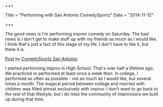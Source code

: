 +++

Title = "Performing with San Antonio ComedySportz"
Date = "2014-11-12"

+++

The good news is I'm performing improv comedy on Saturday. The bad news is I don't get to make stuff up with my friends as much as I would like. I think that's just a fact of this stage of my life. I don't have to like it, but there it is. 

<div id="fb-root"></div> <script>(function(d, s, id) { var js, fjs = d.getElementsByTagName(s)[0]; if (d.getElementById(id)) return; js = d.createElement(s); js.id = id; js.src = "//connect.facebook.net/en_US/all.js#xfbml=1"; fjs.parentNode.insertBefore(js, fjs); }(document, 'script', 'facebook-jssdk'));</script>
<div class="fb-post" data-href="https://www.facebook.com/CSzSA/photos/gm.1560060184209906/10152849754265763/?type=1" data-width="466"><div class="fb-xfbml-parse-ignore"><a href="https://www.facebook.com/CSzSA/photos/gm.1560060184209906/10152849754265763/?type=1">Post</a> by <a href="https://www.facebook.com/CSzSA">ComedySportz San Antonio</a>.</div></div>


I started performing improv in High School. That's over half a lifetime ago. We practiced or performed at least once a week then. In college, I performed as often as possible - not as much as I would like, but several times a month. The magical period between college and married with children was filled almost exclusively with improv. I don't want to go back to the rest of that lifestyle, but I do miss the community of improvisors we built up during that time. 
